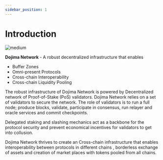 ```yaml
---
sidebar_position: 1
---
```


# Introduction
![medium](/img/medium.png)

**Dojima Network** - A robust decentralized infrastructure that enables 

- Buffer Zones
- Omni-present Protocols
- Cross-chain Interoperability
- Cross-chain Liquidity Pooling

The robust infrastructure of Dojima Network is powered by Decentralized network of Proof-of-Stake (PoS) validators. Dojima Network relies on a set of validators to secure the network. The role of validators is to run a full node; produce blocks, validate, participate in consensus, run relayer and oracle services  and commit checkpoints.

Delegated staking and slashing mechanics act as a backbone for the protocol security and prevent economical incentives for validators to get into collusion.

Dojima Network thrives to create an Cross-chain infrastructure that enables interoperability between protocols in different chains , borderless exchange of assets and creation of market places with tokens pooled from all chains.


